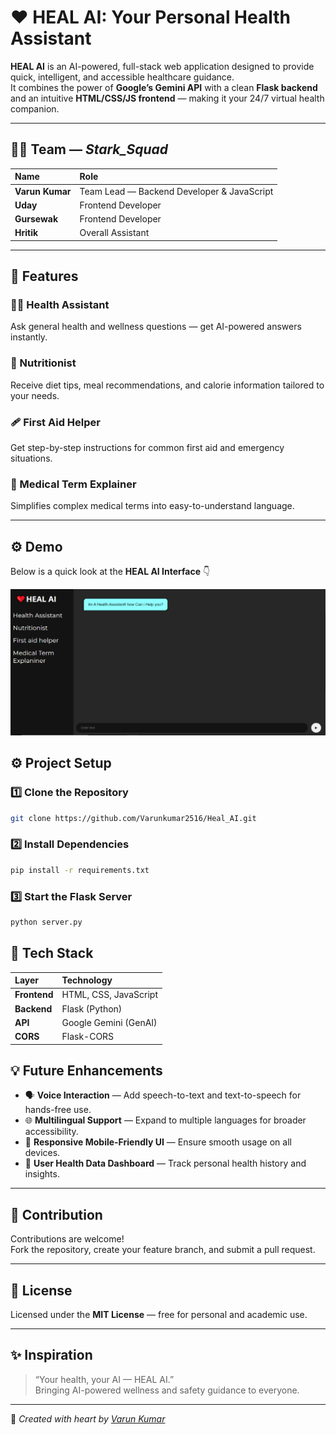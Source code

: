 # ❤️ HEAL AI: Your Personal Health Assistant  

**HEAL AI** is an AI-powered, full-stack web application designed to provide quick, intelligent, and accessible healthcare guidance.  
It combines the power of **Google’s Gemini API** with a clean **Flask backend** and an intuitive **HTML/CSS/JS frontend** — making it your 24/7 virtual health companion.  

---

## 👨‍💻 Team — *Stark_Squad*  

| Name | Role |
|:------|:------|
| **Varun Kumar** | Team Lead — Backend Developer & JavaScript |
| **Uday** | Frontend Developer |
| **Gursewak** | Frontend Developer |
| **Hritik** | Overall Assistant  |

---

## 🌟 Features  

### 🧑‍⚕️ Health Assistant  
Ask general health and wellness questions — get AI-powered answers instantly.  

### 🥗 Nutritionist  
Receive diet tips, meal recommendations, and calorie information tailored to your needs.  

### 🩹 First Aid Helper  
Get step-by-step instructions for common first aid and emergency situations.  

### 📖 Medical Term Explainer  
Simplifies complex medical terms into easy-to-understand language.  

---
## ⚙️ Demo
Below is a quick look at the **HEAL AI Interface** 👇  

![HEAL AI Demo](static/image.png)
 

## ⚙️ Project Setup  

### 1️⃣ Clone the Repository  
```bash
git clone https://github.com/Varunkumar2516/Heal_AI.git

```

### 2️⃣ Install Dependencies
```bash
pip install -r requirements.txt
```

### 3️⃣ Start the Flask Server
```bash
python server.py
```

## 🧠 Tech Stack  

| Layer | Technology |
|:------|:------------|
| **Frontend** | HTML, CSS, JavaScript |
| **Backend** | Flask (Python) |
| **API** | Google Gemini (GenAI) |
| **CORS** | Flask-CORS |

## 💡 Future Enhancements  

- 🗣️ **Voice Interaction** — Add speech-to-text and text-to-speech for hands-free use.  
- 🌐 **Multilingual Support** — Expand to multiple languages for broader accessibility.  
- 📱 **Responsive Mobile-Friendly UI** — Ensure smooth usage on all devices.  
- 💾 **User Health Data Dashboard** — Track personal health history and insights.  

---

## 🤝 Contribution  

Contributions are welcome!  
Fork the repository, create your feature branch, and submit a pull request.  

---

## 🧾 License  

Licensed under the **MIT License** — free for personal and academic use.  

---

## ✨ Inspiration  

> “Your health, your AI — HEAL AI.”  
Bringing AI-powered wellness and safety guidance to everyone.  


---

💖 *Created with heart by [Varun Kumar](https://github.com/Varunkumar2516)*  
